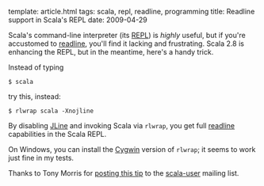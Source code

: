 template: article.html
tags: scala, repl, readline, programming
title: Readline support in Scala's REPL
date: 2009-04-29

Scala's command-line interpreter (its [REPL][]) is *highly* useful, but if
you're accustomed to [readline][], you'll find it lacking and frustrating.
Scala 2.8 is enhancing the REPL, but in the meantime, here's a handy trick.

Instead of typing

    $ scala

try this, instead:

    $ rlwrap scala -Xnojline

By disabling [JLine][] and invoking Scala via `rlwrap`, you get full
[readline][] capabilities in the Scala REPL.

On Windows, you can install the [Cygwin][] version of `rlwrap`; it seems to
work just fine in my tests.

Thanks to Tony Morris for [posting this tip][] to the [scala-user][]
mailing list.

[REPL]: http://en.wikipedia.org/wiki/REPL
[readline]: http://tiswww.case.edu/php/chet/readline/rltop.html
[JLine]: http://jline.sourceforge.net/
[readline]: http://tiswww.case.edu/php/chet/readline/rltop.html
[Cygwin]: http://www.cygwin.com/
[posting this tip]: http://www.nabble.com/Re:-rlwrap-with-scala-interpreter-p23291192.html
[scala-user]: http://www.nabble.com/Scala---User-f30217.html
